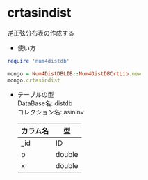 crtasindist
===========
逆正弦分布表の作成する

* 使い方

```ruby
require 'num4distdb'

mongo = Num4DistDBLIB::Num4DistDBCrtLib.new
mongo.crtasindist
```

* テーブルの型  
  DataBase名: distdb  
  コレクション名: asininv  

  |カラム名|型    |
  |-------|------|
  |_id    |ID    |
  |p      |double|
  |x      |double|


